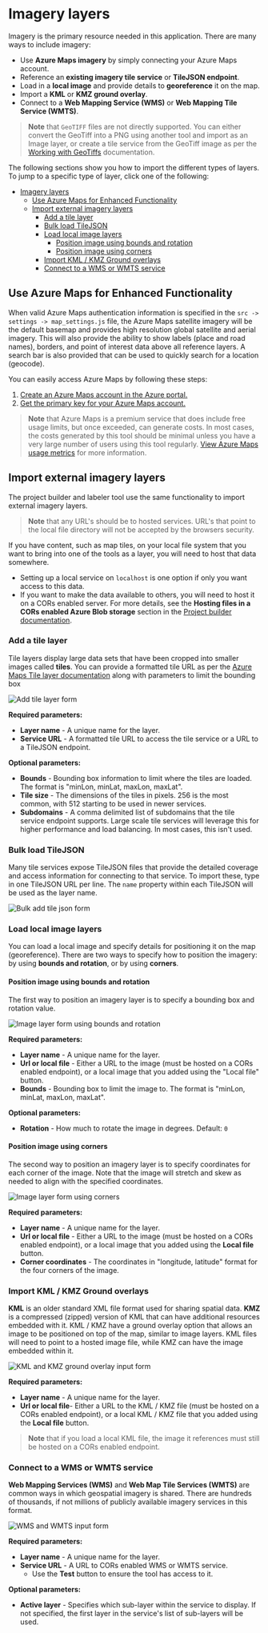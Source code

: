 # Imagery layers

Imagery is the primary resource needed in this application. There are many ways to include imagery:

- Use **Azure Maps imagery** by simply connecting your Azure Maps account.
- Reference an **existing imagery tile service** or **TileJSON endpoint**.
- Load in a **local image** and provide details to **georeference** it on the map.
- Import a **KML** or **KMZ ground overlay**.
- Connect to a **Web Mapping Service (WMS)** or **Web Mapping Tile Service (WMTS)**.

> **Note** that `GeoTIFF` files are not directly supported. You can either convert the GeoTiff into a PNG using another tool and import as an Image layer, or create a tile service from the GeoTiff image as per the [Working with GeoTiffs](GeoTiffs.md) documentation.

The following sections show you how to import the different types of layers. To jump to a specific type of layer, click one of the following:

- [Imagery layers](#imagery-layers)
  - [Use Azure Maps for Enhanced Functionality](#use-azure-maps-for-enhanced-functionality)
  - [Import external imagery layers](#import-external-imagery-layers)
    - [Add a tile layer](#add-a-tile-layer)
    - [Bulk load TileJSON](#bulk-load-tilejson)
    - [Load local image layers](#load-local-image-layers)
      - [Position image using bounds and rotation](#position-image-using-bounds-and-rotation)
      - [Position image using corners](#position-image-using-corners)
    - [Import KML / KMZ Ground overlays](#import-kml--kmz-ground-overlays)
    - [Connect to a WMS or WMTS service](#connect-to-a-wms-or-wmts-service)

## Use Azure Maps for Enhanced Functionality

When valid Azure Maps authentication information is specified in the `src -> settings -> map_settings.js` file, the Azure Maps satellite imagery will be the default basemap and provides high resolution global satellite and aerial imagery. This will also provide the ability to show labels (place and road names), borders, and point of interest data above all reference layers. A search bar is also provided that can be used to quickly search for a location (geocode).

You can easily access Azure Maps by following these steps:

1. [Create an Azure Maps account in the Azure portal.](https://docs.microsoft.com/azure/azure-maps/quick-demo-map-app#create-an-azure-maps-account)
2. [Get the primary key for your Azure Maps account.](https://docs.microsoft.com/azure/azure-maps/quick-demo-map-app#get-the-primary-key-for-your-account)

> **Note** that Azure Maps is a premium service that does include free usage limits, but once exceeded, can generate costs. In most cases, the costs generated by this tool should be minimal unless you have a very large number of users using this tool regularly. [View Azure Maps usage metrics](https://docs.microsoft.com/azure/azure-maps/how-to-view-api-usage) for more information.

## Import external imagery layers

The project builder and labeler tool use the same functionality to import external imagery layers.

> **Note** that any URL's should be to hosted services. URL's that point to the local file directory will not be accepted by the browsers security. 

If you have content, such as map tiles, on your local file system that you want to bring into one of the tools as a layer, you will need to host that data somewhere. 
- Setting up a local service on `localhost` is one option if only you want access to this data. 
- If you want to make the data available to others, you will need to host it on a CORs enabled server. For more details, see the **Hosting files in a CORs enabled Azure Blob storage** section in the [Project builder documentation](Project-builder.md).

### Add a tile layer

Tile layers display large data sets that have been cropped into smaller images called **tiles**. You can provide a formatted tile URL as per the [Azure Maps Tile layer documentation](https://learn.microsoft.com/en-us/azure/azure-maps/map-add-tile-layer) along with parameters to limit the bounding box

![Add tile layer form](assets/AddTileLayer.png)

**Required parameters:**

- **Layer name** - A unique name for the layer.
- **Service URL** - A formatted tile URL to access the tile service or a URL to a TileJSON endpoint.

**Optional parameters:**

- **Bounds** - Bounding box information to limit where the tiles are loaded. The format is "minLon, minLat, maxLon, maxLat".
- **Tile size** - The dimensions of the tiles in pixels. 256 is the most common, with 512 starting to be used in newer services.
- **Subdomains** - A comma delimited list of subdomains that the tile service endpoint supports. Large scale tile services will leverage this for higher performance and load balancing. In most cases, this isn't used.

### Bulk load TileJSON

Many tile services expose TileJSON files that provide the detailed coverage and access information for connecting to that service. To import these, type in one TileJSON URL per line. The `name` property within each TileJSON will be used as the layer name.

![Bulk add tile json form](assets/BulkTileJsonInput.png)

### Load local image layers

You can load a local image and specify details for positioning it on the map (georeference). There are two ways to specify how to position the imagery: by using **bounds and rotation**, or by using **corners**.

#### Position image using bounds and rotation

The first way to position an imagery layer is to specify a bounding box and rotation value.

![Image layer form using bounds and rotation](assets/ImageLayerBoundsRotation.png)

**Required parameters:**

- **Layer name** - A unique name for the layer.
- **Url or local file** - Either a URL to the image (must be hosted on a CORs enabled endpoint), or a local image that you added using the "Local file" button.
- **Bounds** - Bounding box to limit the image to. The format is "minLon, minLat, maxLon, maxLat".

**Optional parameters:**

- **Rotation** - How much to rotate the image in degrees. Default: `0`

#### Position image using corners

The second way to position an imagery layer is to specify coordinates for each corner of the image. Note that the image will stretch and skew as needed to align with the specified coordinates.

![Image layer form using corners](assets/ImageLayerCorners.png)

**Required parameters:**

- **Layer name** - A unique name for the layer.
- **Url or local file** - Either a URL to the image (must be hosted on a CORs enabled endpoint), or a local image that you added using the **Local file** button.
- **Corner coordinates** - The coordinates in "longitude, latitude" format for the four corners of the image.

### Import KML / KMZ Ground overlays

**KML** is an older standard XML file format used for sharing spatial data. **KMZ** is a compressed (zipped) version of KML that can have additional resources embedded with it. KML / KMZ have a ground overlay option that allows an image to be positioned on top of the map, similar to image layers. KML files will need to point to a hosted image file, while KMZ can have the image embedded within it.

![KML and KMZ ground overlay input form](assets/KmlKmzLayer.png)

**Required parameters:**

- **Layer name** - A unique name for the layer.
- **Url or local file**- Either a URL to the KML / KMZ file (must be hosted on a CORs enabled endpoint), or a local KML / KMZ file that you added using the **Local file** button. 
> **Note** that if you load a local KML file, the image it references must still be hosted on a CORs enabled endpoint.

### Connect to a WMS or WMTS service

**Web Mapping Services (WMS)** and **Web Map Tile Services (WMTS)** are common ways in which geospatial imagery is shared. There are hundreds of thousands, if not millions of publicly available imagery services in this format.

![WMS and WMTS input form](assets/WmsWmtsLayer.png)

**Required parameters:**

- **Layer name** - A unique name for the layer.
- **Service URL** - A URL to CORs enabled WMS or WMTS service. 
  - Use the **Test** button to ensure the tool has access to it.

**Optional parameters:**

- **Active layer** - Specifies which sub-layer within the service to display. If not specified, the first layer in the service's list of sub-layers will be used.

